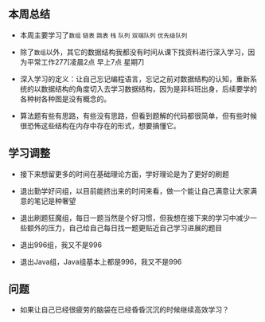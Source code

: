 ﻿## 本周总结
- 本周主要学习了`数组` `链表` `跳表` `栈` `队列` `双端队列` `优先级队列`

- 除了`数组`以外，其它的数据结构我都没有时间从课下找资料进行深入学习，因为平常工作277[凌晨2点 早上7点 星期7] 

- 深入学习的定义：让自己忘记编程语言，忘记之前对数据结构的认知，重新系统的以数据结构的角度切入去学习数据结构，因为是非科班出身，后续要学的各种树各种图是没有概念的。

- 算法题有些有思路，有些没有思路，但看到题解的代码都很简单，但有些时候很恐怖这些结构在内存中存在的形式，想要搞懂它。


## 学习调整
- 接下来想留更多的时间在基础理论方面，学好理论是为了更好的刷题

- 退出勤学好问组，以目前能挤出来的时间来看，做一个能让自己满意让大家满意的笔记是种奢望

- 退出刷题狂魔组，每日一题当然是个好习惯，但我想在接下来的学习中减少一些额外的压力，自己给自己每日找一题更贴近自己学习进展的题目

- 退出996组，我又不是996

- 退出Java组，Java组基本上都是996，我又不是996

## 问题
- 如果让自己已经很疲劳的脑袋在已经昏昏沉沉的时候继续高效学习？